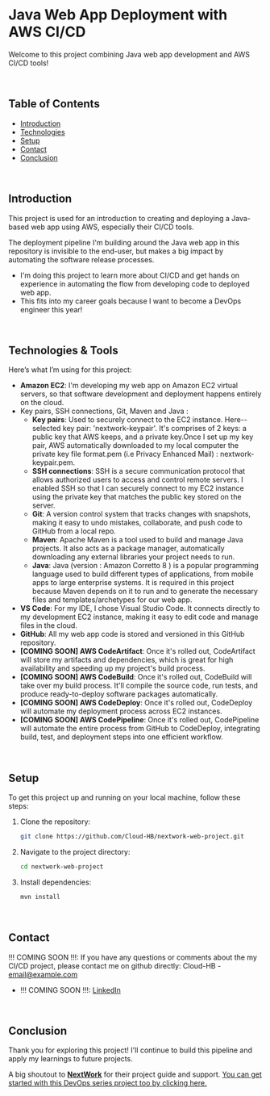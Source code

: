 # Java Web App Deployment with AWS CI/CD

Welcome to this project combining Java web app development and AWS CI/CD tools!

<br>

## Table of Contents
- [Introduction](#introduction)
- [Technologies](#technologies)
- [Setup](#setup)
- [Contact](#contact)
- [Conclusion](#conclusion)

<br>

## Introduction
This project is used for an introduction to creating and deploying a Java-based web app using AWS, especially their CI/CD tools.

The deployment pipeline I'm building around the Java web app in this repository is invisible to the end-user, but makes a big impact by automating the software release processes.

- I'm doing this project to learn more about CI/CD and get hands on experience in automating the flow from developing code to deployed web app. 
- This fits into my career goals because I want to become a DevOps engineer this year!

<br>

## Technologies & Tools
Here’s what I’m using for this project:

- **Amazon EC2**: I'm developing my web app on Amazon EC2 virtual servers, so that software development and deployment happens entirely on the cloud.
- Key pairs, SSH connections, Git, Maven and Java :
   - **Key pairs**: Used to securely connect to the EC2 instance. Here--selected key pair: 'nextwork-keypair'. It's comprises of 2 keys: a public key that AWS keeps, and a private key.Once I set up my key pair, AWS automatically downloaded to my local computer the private key file format.pem (i.e Privacy Enhanced Mail) : nextwork-keypair.pem.
   - **SSH connections**: SSH is a secure communication protocol that allows authorized users to access and control remote servers. I enabled SSH so that I can securely connect to my EC2 instance using the private key that matches the public key stored on the server.
   - **Git**: A version control system that tracks changes with snapshots, making it easy to undo mistakes, collaborate, and push code to GitHub from a local repo.
   - **Maven**: Apache Maven is a tool used to build and manage Java projects. It also acts as a package manager, automatically downloading any external libraries your project needs to run.
   - **Java**: Java (version : Amazon Corretto 8 ) is a popular programming language used to build different types of applications, from mobile apps to large enterprise systems. It is required in this project because Maven depends on it to run and to generate the necessary files and templates/archetypes for our web app.
- **VS Code**: For my IDE, I chose Visual Studio Code. It connects directly to my development EC2 instance, making it easy to edit code and manage files in the cloud.
- **GitHub**: All my web app code is stored and versioned in this GitHub repository.
- **[COMING SOON] AWS CodeArtifact**: Once it's rolled out, CodeArtifact will store my artifacts and dependencies, which is great for high availability and speeding up my project's build process.
- **[COMING SOON] AWS CodeBuild**: Once it's rolled out, CodeBuild will take over my build process. It'll compile the source code, run tests, and produce ready-to-deploy software packages automatically.
- **[COMING SOON] AWS CodeDeploy**: Once it's rolled out, CodeDeploy will automate my deployment process across EC2 instances.
- **[COMING SOON] AWS CodePipeline**: Once it's rolled out, CodePipeline will automate the entire process from GitHub to CodeDeploy, integrating build, test, and deployment steps into one efficient workflow.


<br>

## Setup
To get this project up and running on your local machine, follow these steps:

1. Clone the repository:
    ```bash
    git clone https://github.com/Cloud-HB/nextwork-web-project.git
    
    ```
2. Navigate to the project directory:
    ```bash
    cd nextwork-web-project
    ```
3. Install dependencies:
    ```bash
    mvn install
    ```

<br>

## Contact
!!! COMING SOON !!!: If you have any questions or comments about the my CI/CD project, please contact me on github directly:
Cloud-HB - [email@example.com](mailto:email@example.com)

- !!! COMING SOON !!!: [LinkedIn](https://www.linkedin.com/in/Cloud-HB-comming_soon/)

<br>

## Conclusion
Thank you for exploring this project! I'll continue to build this pipeline and apply my learnings to future projects.

A big shoutout to **[NextWork](https://learn.nextwork.org/app)** for their project guide and support. [You can get started with this DevOps series project too by clicking here.](https://learn.nextwork.org/projects/aws-devops-vscode?track=high)
